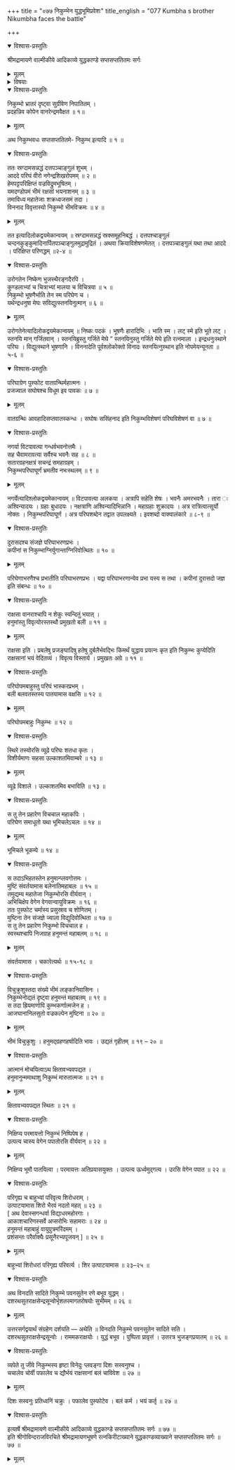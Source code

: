 +++
title = "०७७ निकुम्भेन युद्धभूमिप्रवेशः"
title_english = "077 Kumbha s brother Nikumbha faces the battle"

+++

<details open><summary>विश्वास-प्रस्तुतिः</summary>

श्रीमद्रामायणे वाल्मीकीये आदिकाव्ये युद्धकाण्डे सप्तसप्ततितमः सर्गः
</details>

<details><summary>मूलम्</summary>

श्रीमद्रामायणे वाल्मीकीये आदिकाव्ये युद्धकाण्डे सप्तसप्ततितमः सर्गः
</details>

<details><summary>विषयाः</summary>

हनुमता निकुंभहननम् ॥ १ ॥

</details>

<details open><summary>विश्वास-प्रस्तुतिः</summary>

निकुम्भो भ्रातरं दृष्ट्वा सुग्रीवेण निपातितम् ।  
प्रदहन्निव कोपेन वानरेन्द्रमवैक्षत ॥ १॥
</details>

<details><summary>मूलम्</summary>

निकुम्भो भ्रातरं दृष्ट्वा सुग्रीवेण निपातितम् ।  
प्रदहन्निव कोपेन वानरेन्द्रमवैक्षत ॥ १॥
</details>

अथ निकुम्भवधः सप्तसप्ततितमे- निकुम्भ इत्यादि ॥ १ ॥

<details open><summary>विश्वास-प्रस्तुतिः</summary>

ततः स्रग्दामसन्नद्धं दत्तपञ्चाङ्गुलं शुभम् ।  
आददे परिघं वीरो नगेन्द्रशिखरोपमम् ॥ २ ॥  
हेमपट्टपरिक्षिप्तं वज्रविद्रुमभूषितम् ।  
यमदण्डोपमं भीमं रक्षसां भयनाशनम् ॥ ३ ॥  
तमाविध्य महातेजाः शक्रध्वजसमं तदा ।  
विननाद विवृत्तास्यो निकुम्भो भीमविक्रमः ॥ ४ ॥
</details>

<details><summary>मूलम्</summary>

ततः स्रग्दामसन्नद्धं दत्तपञ्चाङ्गुलं शुभम् ।  
आददे परिघं वीरो नगेन्द्रशिखरोपमम् ॥ २ ॥  
हेमपट्टपरिक्षिप्तं वज्रविद्रुमभूषितम् ।  
यमदण्डोपमं भीमं रक्षसां भयनाशनम् ॥ ३ ॥  
तमाविध्य महातेजाः शक्रध्वजसमं तदा ।  
विननाद विवृत्तास्यो निकुम्भो भीमविक्रमः ॥ ४ ॥
</details>

तत इत्यादिलोकद्वयमेकान्वयम् ॥ स्रग्दामसन्नद्धं स्रक्समूहनिबद्धं । दत्तपश्चाङ्गुलं चन्दनकुङ्कुमादिनार्पितपञ्चाङ्गुलमुद्रामुद्रितं । अथवा क्रियाविशेषणमेतत् । दत्तपञ्चाङ्गुलं यथा तथा आददे । परिक्षिप्त परिणद्धम् ॥२-४ ॥

<details open><summary>विश्वास-प्रस्तुतिः</summary>

उरोगतेन निष्केण भुजस्थैरङ्गदैरपि ।  
कुण्डलाभ्यां च चित्राभ्यां मालया च विचित्रया ॥ ५ ॥  
निकुम्भो भूषणैर्भाति तेन स्म परिघेण च ।  
यथेन्द्रधनुषा मेघः सविद्युत्स्तनयिनुत्मान् ॥ ६ ॥
</details>

<details><summary>मूलम्</summary>

उरोगतेन निष्केण भुजस्थैरङ्गदैरपि ।  
कुण्डलाभ्यां च चित्राभ्यां मालया च विचित्रया ॥ ५ ॥  
निकुम्भो भूषणैर्भाति तेन स्म परिघेण च ।  
यथेन्द्रधनुषा मेघः सविद्युत्स्तनयिनुत्मान् ॥ ६ ॥
</details>

उरोगतेनेत्यादिलोकद्वयमेकान्वयम् ॥ निष्कः पदकं । भूषणैः हारादिभिः । भाति स्म । लट् स्मे इति भूते लट् । स्तनयि मान् गर्जितवान् । स्तनयिब्रुस्तु गर्जिते मेघे ” स्तनयिनुस्तु गर्जिते मेघे इति रत्नमाला । इन्द्रधनुःस्थाने परिघः । विद्युत्स्थाने भूषणानि । विननादेति पूर्वश्लोकोक्तो विनादः स्तनयित्नुस्थान इति नोपमेयन्यूनता ॥ ५-६ ॥

<details open><summary>विश्वास-प्रस्तुतिः</summary>

परिघाग्रेण पुस्फोट वातग्रन्थिर्महात्मनः ।  
प्रजज्वाल सघोषश्च विधूम इव पावकः ॥ ७ ॥
</details>

<details><summary>मूलम्</summary>

परिघाग्रेण पुस्फोट वातग्रन्थिर्महात्मनः ।  
प्रजज्वाल सघोषश्च विधूम इव पावकः ॥ ७ ॥
</details>

वातग्रन्थिः आवहादिसप्तवातस्कन्धः । सघोषः ससिंहनाद इति निकुम्भविशेषणं परिघविशेषणं वा ॥ ७ ॥

<details open><summary>विश्वास-प्रस्तुतिः</summary>

नगर्या विटपावत्या गन्धर्वभवनोत्तमैः ।  
सह चैवामरावत्या सर्वैश्च भवनैः सह ॥ ८ ॥  
सतारग्रहनक्षत्रं सचन्द्रं समहाग्रहम् ।  
निकुम्भपरिघाघूर्णं भ्रमतीव नभःस्थलम् ॥ ९ ॥
</details>

<details><summary>मूलम्</summary>

नगर्या विटपावत्या गन्धर्वभवनोत्तमैः ।  
सह चैवामरावत्या सर्वैश्च भवनैः सह ॥ ८ ॥  
सतारग्रहनक्षत्रं सचन्द्रं समहाग्रहम् ।  
निकुम्भपरिघाघूर्णं भ्रमतीव नभःस्थलम् ॥ ९ ॥
</details>

नगर्येत्यादिश्लोकद्वयमेकान्वयम् ॥ विटपावत्या अलकया । अत्रापि सहेति शेषः । भवनैः अमरभवनैः । तारा ः अश्विन्यादयः । ग्रहाः बुधादयः । नक्षत्राणि अश्विन्यादिभिन्नानि । महाग्रहाः शुक्रादयः । अत्र रात्रित्वात्सूर्यो नोक्तः । निकुम्भपरिघाघूर्ण । अत्र परिघशब्देन तद्वात उपलक्ष्यते । इवशब्दो वाक्यालंकारे ॥ ८-९ ॥

<details open><summary>विश्वास-प्रस्तुतिः</summary>

दुरासदश्च संजज्ञे परिघाभरणप्रभः ।  
कपीनां स निकुम्भाग्निर्युगान्ताग्निरिवोत्थितः ॥ १० ॥
</details>

<details><summary>मूलम्</summary>

दुरासदश्च संजज्ञे परिघाभरणप्रभः ।  
कपीनां स निकुम्भाग्निर्युगान्ताग्निरिवोत्थितः ॥ १० ॥
</details>

परिघेणाभरणैश्च प्रभातीति परिघाभरणप्रभः । यद्वा परिघाभरणान्येव प्रभा यस्य स तथा । कपीनां दुरासदो जज्ञ इति संबन्धः ॥ १० ॥

<details open><summary>विश्वास-प्रस्तुतिः</summary>

राक्षसा वानराश्चापि न शेकुः स्पन्दितुं भयात् ।  
हनुमांस्तु विवृत्योरस्तस्थौ प्रमुखतो बली ॥ ११ ॥
</details>

<details><summary>मूलम्</summary>

राक्षसा वानराश्चापि न शेकुः स्पन्दितुं भयात् ।  
हनुमांस्तु विवृत्योरस्तस्थौ प्रमुखतो बली ॥ ११ ॥
</details>

राक्षसा इति । प्रबलेषु प्रजङ्घादिषु हतेषु दुर्बलैर्भवद्भिः किमर्थं युद्धाय प्रयत्नः कृत इति निकुम्भः कुप्येदिति राक्षसानां भयं वेदितव्यं । विवृत्य विस्तार्य । प्रमुखतः अग्रे ॥ ११ ॥

<details open><summary>विश्वास-प्रस्तुतिः</summary>

परिघोपमबाहुस्तु परिघं भास्करप्रभम् ।  
बली बलवतस्तस्य पातयामास वक्षसि ॥ १२ ॥
</details>

<details><summary>मूलम्</summary>

परिघोपमबाहुस्तु परिघं भास्करप्रभम् ।  
बली बलवतस्तस्य पातयामास वक्षसि ॥ १२ ॥
</details>

परिघोपमबाहुः निकुम्भः ॥ १२ ॥

<details open><summary>विश्वास-प्रस्तुतिः</summary>

स्थिरे तस्योरसि व्यूढे परिघः शतधा कृतः ।  
विशीर्यमाणः सहसा उल्काशतमिवाम्बरे ॥ १३ ॥
</details>

<details><summary>मूलम्</summary>

स्थिरे तस्योरसि व्यूढे परिघः शतधा कृतः ।  
विशीर्यमाणः सहसा उल्काशतमिवाम्बरे ॥ १३ ॥
</details>

व्यूढे विशाले । उल्काशतमिव बभाविति ॥ १३ ॥

<details open><summary>विश्वास-प्रस्तुतिः</summary>

स तु तेन प्रहारेण विचचाल महाकपिः ।  
परिघेण समाधूतो यथा भूमिचलेऽचलः ॥ १४ ॥
</details>

<details><summary>मूलम्</summary>

स तु तेन प्रहारेण विचचाल महाकपिः ।  
परिघेण समाधूतो यथा भूमिचलेऽचलः ॥ १४ ॥
</details>

भूमिचले भूकम्पे ॥ १४ ॥

<details open><summary>विश्वास-प्रस्तुतिः</summary>

स तदाऽभिहतस्तेन हनुमान्प्लवगोत्तमः ।  
मुष्टिं संवर्तयामास बलेनातिमहाबलः ॥ १५ ॥  
तमुद्यम्य महातेजा निकुम्भोरसि वीर्यवान् ।  
अभिचिक्षेप वेगेन वेगवान्वायुविक्रमः ॥ १६ ॥  
ततः पुस्फोट चर्मास्य प्रसुस्राव च शोणितम् ।  
मुष्टिना तेन संजज्ञे ज्वाला विद्युदिवोत्थिता ॥ १७ ॥  
स तु तेन प्रहारेण निकुम्भो विचचाल ह ।  
स्वस्थश्चापि निजग्राह हनुमन्तं महाबलम् ॥ १८ ॥
</details>

<details><summary>मूलम्</summary>

स तदाऽभिहतस्तेन हनुमान्प्लवगोत्तमः ।  
मुष्टिं संवर्तयामास बलेनातिमहाबलः ॥ १५ ॥  
तमुद्यम्य महातेजा निकुम्भोरसि वीर्यवान् ।  
अभिचिक्षेप वेगेन वेगवान्वायुविक्रमः ॥ १६ ॥  
ततः पुस्फोट चर्मास्य प्रसुस्राव च शोणितम् ।  
मुष्टिना तेन संजज्ञे ज्वाला विद्युदिवोत्थिता ॥ १७ ॥  
स तु तेन प्रहारेण निकुम्भो विचचाल ह ।  
स्वस्थश्चापि निजग्राह हनुमन्तं महाबलम् ॥ १८ ॥
</details>

संवर्तयामास । चकारेत्यर्थः ॥ १५-१८ ॥

<details open><summary>विश्वास-प्रस्तुतिः</summary>

विचुक्रुशुस्तदा संख्ये भीमं लङ्कानिवासिनः ।  
निकुम्भेनोद्यतं दृष्ट्वा हनुमन्तं महाबलम् ॥ १९ ॥  
स तदा ह्रियमाणोपि कुम्भकर्णात्मजेन ह ।  
आजघानानिलसुतो वज्रकल्पेन मुष्टिना ॥ २० ॥
</details>

<details><summary>मूलम्</summary>

विचुक्रुशुस्तदा संख्ये भीमं लङ्कानिवासिनः ।  
निकुम्भेनोद्यतं दृष्ट्वा हनुमन्तं महाबलम् ॥ १९ ॥  
स तदा ह्रियमाणोपि कुम्भकर्णात्मजेन ह ।  
आजघानानिलसुतो वज्रकल्पेन मुष्टिना ॥ २० ॥
</details>

भीमं विचुक्रुशुः । हनुमद्ग्रहणहर्षादिति भावः । उद्यतं गृहीतम् ॥ १९ – २० ॥

<details open><summary>विश्वास-प्रस्तुतिः</summary>

आत्मानं मोचयित्वाऽथ क्षितावभ्यवपद्यत ।  
हनुमानुन्ममाथाशु निकुम्भं मारुतात्मजः ॥ २१ ॥
</details>

<details><summary>मूलम्</summary>

आत्मानं मोचयित्वाऽथ क्षितावभ्यवपद्यत ।  
हनुमानुन्ममाथाशु निकुम्भं मारुतात्मजः ॥ २१ ॥
</details>

क्षितावभ्यवपद्यत स्थितः ॥ २१ ॥

<details open><summary>विश्वास-प्रस्तुतिः</summary>

निक्षिप्य परमायत्तो निकुम्भं निष्पिपेष ह ।  
उत्पत्य चास्य वेगेन पपातोरसि वीर्यवान् ॥ २२ ॥
</details>

<details><summary>मूलम्</summary>

निक्षिप्य परमायत्तो निकुम्भं निष्पिपेष ह ।  
उत्पत्य चास्य वेगेन पपातोरसि वीर्यवान् ॥ २२ ॥
</details>

निक्षिप्य भूमौ पातयित्वा । परमायत्तः अतिप्रयासयुक्तः । उत्पत्य ऊर्ध्वमुद्गत्य । उरसि वेगेन पपात ॥ २२ ॥

<details open><summary>विश्वास-प्रस्तुतिः</summary>

परिगृह्य च बाहुभ्यां परिवृत्य शिरोधराम् ।  
उत्पाटयामास शिरो भैरवं नदतो महत् ॥ २३ ॥  
\[ अथ देवास्सगन्धर्वा विद्याधरमहोरगाः ।  
आकाशचारिणस्सर्वे अप्सरोभिः सहामराः ॥ २४ ॥  
हनूमन्तं महाबाहुं वायुपुत्रमरिंदमम् ।  
प्रशंसन्तः परैर्वाक्यैः प्रसूनैरभ्यपूजयन् \] ॥ २५ ॥
</details>

<details><summary>मूलम्</summary>

परिगृह्य च बाहुभ्यां परिवृत्य शिरोधराम् ।  
उत्पाटयामास शिरो भैरवं नदतो महत् ॥ २३ ॥  
\[ अथ देवास्सगन्धर्वा विद्याधरमहोरगाः ।  
आकाशचारिणस्सर्वे अप्सरोभिः सहामराः ॥ २४ ॥  
हनूमन्तं महाबाहुं वायुपुत्रमरिंदमम् ।  
प्रशंसन्तः परैर्वाक्यैः प्रसूनैरभ्यपूजयन् \] ॥ २५ ॥
</details>

बाहुभ्यां शिरोधरां परिगृह्य परिवर्त्य । शिर उत्पाटयामास ॥ २३–२५ ॥

<details open><summary>विश्वास-प्रस्तुतिः</summary>

अथ विनदति सादिते निकुम्भे पवनसुतेन रणे बभूव युद्धम् ।  
दशरथसुतराक्षसेन्द्रसून्वोर्भृशतरमागतरोषयोः सुभीमम् ॥ २६ ॥
</details>

<details><summary>मूलम्</summary>

अथ विनदति सादिते निकुम्भे पवनसुतेन रणे बभूव युद्धम् ।  
दशरथसुतराक्षसेन्द्रसून्वोर्भृशतरमागतरोषयोः सुभीमम् ॥ २६ ॥
</details>

उत्तरसर्गद्वयार्थं संग्रहेण दर्शयति — अथेति ॥ विनदति निकुम्भे पवनसुतेन सादिते सति । दशरथसुतराक्षसेन्द्रसून्वोः । राममकराक्षयोः । युद्धं बभूव । पुष्पिता प्रावृत्तं । उत्तरत्र भुजङ्गप्रयातम् ॥ २६ ॥

<details open><summary>विश्वास-प्रस्तुतिः</summary>

व्यपेते तु जीवे निकुम्भस्य हृष्टा विनेदुः प्लवङ्गा दिशः सस्वनुश्च ।  
चचालेव चोर्वी पफालेव च द्यौर्भयं राक्षसानां बलं चाविवेश ॥ २७ ॥
</details>

<details><summary>मूलम्</summary>

व्यपेते तु जीवे निकुम्भस्य हृष्टा विनेदुः प्लवङ्गा दिशः सस्वनुश्च ।  
चचालेव चोर्वी पफालेव च द्यौर्भयं राक्षसानां बलं चाविवेश ॥ २७ ॥
</details>

दिशः सस्वनुः प्रतिध्वनिं चक्रुः । पफालेव पुस्फोटेव । बलं कर्म । भयं कर्तृ ॥ २७ ॥

<details open><summary>विश्वास-प्रस्तुतिः</summary>

इत्यार्षे श्रीमद्रामायणे वाल्मीकीये आदिकाव्ये युद्धकाण्डे सप्तसप्ततितमः सर्गः ॥ ७७ ॥  
इति श्रीगोविन्दराजविरचिते श्रीमद्रामायणभूषणे रत्नकिरीटाख्याने युद्धकाण्डव्याख्याने सप्तसप्ततितमः सर्गः ॥ ७७ ॥
</details>

<details><summary>मूलम्</summary>

इत्यार्षे श्रीमद्रामायणे वाल्मीकीये आदिकाव्ये युद्धकाण्डे सप्तसप्ततितमः सर्गः ॥ ७७ ॥  
इति श्रीगोविन्दराजविरचिते श्रीमद्रामायणभूषणे रत्नकिरीटाख्याने युद्धकाण्डव्याख्याने सप्तसप्ततितमः सर्गः ॥ ७७ ॥
</details>

